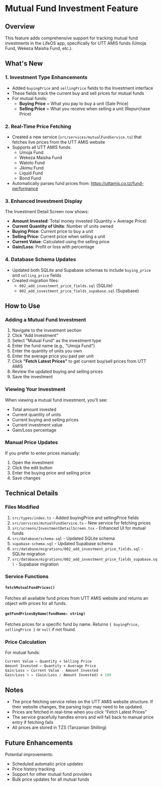 # Mutual Fund Investment Feature

## Overview
This feature adds comprehensive support for tracking mutual fund investments in the LifeOS app, specifically for UTT AMIS funds (Umoja Fund, Wekeza Maisha Fund, etc.).

## What's New

### 1. Investment Type Enhancements
- Added `buyingPrice` and `sellingPrice` fields to the Investment interface
- These fields track the current buy and sell prices for mutual funds
- For mutual funds:
  - **Buying Price** = What you pay to buy a unit (Sale Price)
  - **Selling Price** = What you receive when selling a unit (Repurchase Price)

### 2. Real-Time Price Fetching
- Created a new service (`src/services/mutualFundService.ts`) that fetches live prices from the UTT AMIS website
- Supports all UTT AMIS funds:
  - Umoja Fund
  - Wekeza Maisha Fund
  - Watoto Fund
  - Jikimu Fund
  - Liquid Fund
  - Bond Fund
- Automatically parses fund prices from: https://uttamis.co.tz/fund-performance

### 3. Enhanced Investment Display
The Investment Detail Screen now shows:
- **Amount Invested**: Total money invested (Quantity × Average Price)
- **Current Quantity of Units**: Number of units owned
- **Buying Price**: Current price to buy a unit
- **Selling Price**: Current price when selling a unit
- **Current Value**: Calculated using the selling price
- **Gain/Loss**: Profit or loss with percentage

### 4. Database Schema Updates
- Updated both SQLite and Supabase schemas to include `buying_price` and `selling_price` fields
- Created migration files:
  - `002_add_investment_price_fields.sql` (SQLite)
  - `002_add_investment_price_fields_supabase.sql` (Supabase)

## How to Use

### Adding a Mutual Fund Investment

1. Navigate to the investment section
2. Click "Add Investment"
3. Select "Mutual Fund" as the investment type
4. Enter the fund name (e.g., "Umoja Fund")
5. Enter the quantity of units you own
6. Enter the average price you paid per unit
7. Click **"Fetch Latest Prices"** to get current buy/sell prices from UTT AMIS
8. Review the updated buying and selling prices
9. Save the investment

### Viewing Your Investment

When viewing a mutual fund investment, you'll see:
- Total amount invested
- Current quantity of units
- Current buying and selling prices
- Current investment value
- Gain/Loss percentage

### Manual Price Updates

If you prefer to enter prices manually:
1. Open the investment
2. Click the edit button
3. Enter the buying price and selling price
4. Save changes

## Technical Details

### Files Modified
1. `src/types/index.ts` - Added buyingPrice and sellingPrice fields
2. `src/services/mutualFundService.ts` - New service for fetching prices
3. `src/screens/InvestmentDetailScreen.tsx` - Enhanced UI for mutual funds
4. `src/database/schema.sql` - Updated SQLite schema
5. `supabase-schema.sql` - Updated Supabase schema
6. `src/database/migrations/002_add_investment_price_fields.sql` - SQLite migration
7. `src/database/migrations/002_add_investment_price_fields_supabase.sql` - Supabase migration

### Service Functions

#### `fetchMutualFundPrices()`
Fetches all available fund prices from UTT AMIS website and returns an object with prices for all funds.

#### `getFundPricesByName(fundName: string)`
Fetches prices for a specific fund by name. Returns `{ buyingPrice, sellingPrice }` or `null` if not found.

### Price Calculation

For mutual funds:
```typescript
Current Value = Quantity × Selling Price
Amount Invested = Quantity × Average Price
Gain/Loss = Current Value - Amount Invested
Gain/Loss % = (Gain/Loss / Amount Invested) × 100
```

## Notes

- The price fetching service relies on the UTT AMIS website structure. If their website changes, the parsing logic may need to be updated.
- Prices are fetched in real-time when you click "Fetch Latest Prices"
- The service gracefully handles errors and will fall back to manual price entry if fetching fails
- All prices are stored in TZS (Tanzanian Shilling)

## Future Enhancements

Potential improvements:
- Scheduled automatic price updates
- Price history tracking
- Support for other mutual fund providers
- Bulk price updates for all mutual funds

